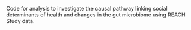Code for analysis to investigate the causal pathway linking social determinants of health and changes in the gut microbiome using REACH Study data. 
